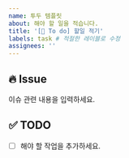 ```yaml
---
name: 투두 템플릿
about: 해야 할 일을 적습니다.
title: '[🎯 To do] 할일 적기'
labels: task # 적절한 레이블로 수정
assignees: ''
---
```


## 🔥 Issue

이슈 관련 내용을 입력하세요.

## ✅ TODO

- [ ] 해야 할 작업을 추가하세요.
